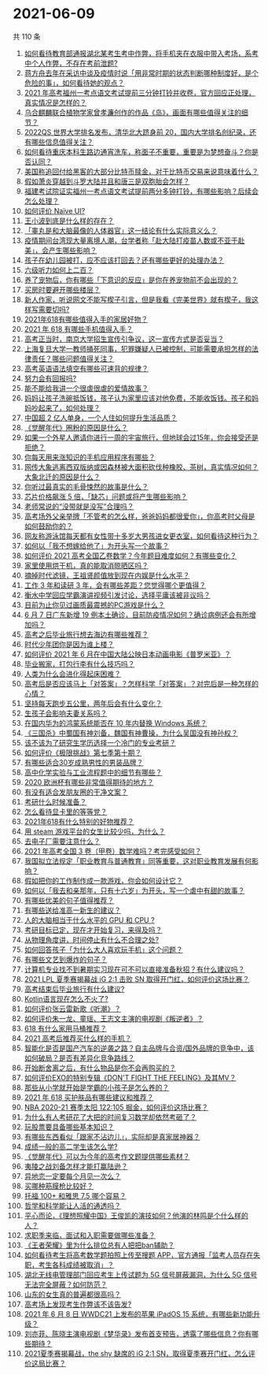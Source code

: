 # 2021-06-09

共 110 条

<!-- BEGIN -->
<!-- 最后更新时间 Wed Jun 09 2021 11:27:58 GMT+0800 (China Standard Time) -->

1. [如何看待教育部通报湖北某考生考中作弊，将手机夹在衣服中带入考场，系考中个人作弊，不存在考前泄题?](https://www.zhihu.com/question/463998872)
2. [蒋方舟去年在采访中谈及疫情时说「用非常时期的状态判断哪种制度好，是个危险的事」，如何看待她的观点？](https://www.zhihu.com/question/463907909)
3. [2021
   年高考福州一考点语文考试提前三分钟打铃并收卷，官方回应正处理，真实情况是怎样的？](https://www.zhihu.com/question/463603842)
4. [乌合麒麟联合植物学家曾孝濂创作的作品《岛》，画面有哪些值得关注的细节？](https://www.zhihu.com/question/463946010)
5. [2022QS 世界大学排名发布，清华北大跻身前
   20，国内大学排名创纪录，还有哪些信息值得关注？](https://www.zhihu.com/question/463988313)
6. [如何看待重庆本科生路边通宵洗车，称面子不重要，重要是为梦想奋斗？你是否认同？](https://www.zhihu.com/question/463828183)
7. [美国称追回付给黑客的大部分比特币赎金，对于比特币交易来说意味着什么？](https://www.zhihu.com/question/463845692)
8. [假如萧炎穿越到斗罗大陆并且和唐三是双胞胎会怎样？](https://www.zhihu.com/question/462157366)
9. [福建考试院证实福州一考点语文考试提前两分多钟打铃，有哪些影响？后续会怎么处理？](https://www.zhihu.com/question/463943012)
10. [如何评价 Naïve UI?](https://www.zhihu.com/question/463736268)
11. [王小波到底是什么样的存在？](https://www.zhihu.com/question/27333174)
12. [「睾丸是和大脑最像的人体器官」这一结论有什么实际意义么？](https://www.zhihu.com/question/463156456)
13. [疫情期间台湾现大量离境人潮，台学者称「赴大陆打疫苗人数或不亚于赴美」，会产生哪些影响？](https://www.zhihu.com/question/463915254)
14. [孩子在幼儿园被打，应不应该打回去？还有哪些更好的处理办法？](https://www.zhihu.com/question/462300016)
15. [六级听力如何上二百？](https://www.zhihu.com/question/361688103)
16. [养了宠物后，你有哪些「下意识的反应」是你在养宠物前不会出现的？](https://www.zhihu.com/question/461963889)
17. [买房时要避开哪些楼层？](https://www.zhihu.com/question/447920355)
18. [新人作家，听说网文不能写楔子引言，但是我看《完美世界》就有楔子，我这样写需要切吗?](https://www.zhihu.com/question/463814502)
19. [2021年618有哪些值得入手的家居好物？](https://www.zhihu.com/question/460447642)
20. [2021 年 618 有哪些手机值得入手？](https://www.zhihu.com/question/457255298)
21. [高考正当时，南京大学招生宣传引争议，这一宣传方式是否妥当？](https://www.zhihu.com/question/463702038)
22. [上海复旦大学一教师捅死同事，犯罪嫌疑人已被控制，可能需要承担怎样的法律责任？哪些问题值得关注？](https://www.zhihu.com/question/463773359)
23. [高考英语语法填空有哪些可速背的规律？](https://www.zhihu.com/question/20972652)
24. [努力会有回报吗?](https://www.zhihu.com/question/463349335)
25. [能不能给我讲一个很虐很虐的爱情故事？](https://www.zhihu.com/question/361817732)
26. [妈妈让孩子洗碗抵饭钱，孩子认为家里应该对他免费，不能收饭钱。孩子和妈妈吵起来了，如何处理？](https://www.zhihu.com/question/463356821)
27. [中国超 2 亿人单身，一个人住如何提升生活品质？](https://www.zhihu.com/question/455461691)
28. [《觉醒年代》圈粉的原因是什么？](https://www.zhihu.com/question/460648920)
29. [如果一个外星人邀请你进行一周的宇宙旅行，但地球会过15年，你会接受还是拒绝？](https://www.zhihu.com/question/463336626)
30. [你每天用来涨知识的手机应用程序有哪些？](https://www.zhihu.com/question/22043338)
31. [网传大象逃离西双版纳或因森林被大面积砍伐种橡胶、茶树，真实情况如何？大象北迁的原因是什么？](https://www.zhihu.com/question/463575906)
32. [你听过最真实的毛骨悚然的故事是什么？](https://www.zhihu.com/question/458168131)
33. [芯片价格飙涨 5 倍，「缺芯」问题或将产生哪些影响？](https://www.zhihu.com/question/463574415)
34. [老师常说的“没带就是没写”合理吗？](https://www.zhihu.com/question/457033055)
35. [高考场外父亲举牌「不管考的怎么样，爸爸妈妈都很爱你」，你高考时父母是如何鼓励你的？](https://www.zhihu.com/question/463920865)
36. [网友称游泳馆每天都有女性带十多岁大男孩进女更衣室，如何看待这种行为？](https://www.zhihu.com/question/463887838)
37. [如何以「我不想嫁给他了」为开头写一个故事？](https://www.zhihu.com/question/450473110)
38. [如何评价 2021
    高考全国乙卷数学？今年题目难度如何？有哪些变化？](https://www.zhihu.com/question/463681824)
39. [家里使用烘干机，真的能取消晾晒区吗？](https://www.zhihu.com/question/450607143)
40. [摘掉时代滤镜，王祖贤颜值放到现在内娱是什么水平？](https://www.zhihu.com/question/460820502)
41. [工作 3 年和读研 3 年，会有哪些差距？您觉得哪个更值得？](https://www.zhihu.com/question/463621272)
42. [衡水中学回应学霸演讲视频引发讨论，选择平庸该被非议吗？](https://www.zhihu.com/question/462967509)
43. [目前为止你见过画质最震撼的PC游戏是什么？](https://www.zhihu.com/question/334549140)
44. [6 月 7 日广东新增 19
    例本土确诊，目前防疫情况如何？确诊病例还会有所增加吗？](https://www.zhihu.com/question/463806780)
45. [高考之后毕业旅行想去海边有哪些推荐？](https://www.zhihu.com/question/459020761)
46. [时代少年团你是因为谁上楼？](https://www.zhihu.com/question/463419353)
47. [如何评价 2021 年 6
    月在中国大陆公映日本动画电影《普罗米亚》？](https://www.zhihu.com/question/462217273)
48. [毕业搬家，打包行李有什么技巧吗？](https://www.zhihu.com/question/462408502)
49. [人类为什么会进化得起床困难？](https://www.zhihu.com/question/463105583)
50. [高考后是否应该马上「对答案」？怎样科学「对答案」？对完后是一种怎样的心情？](https://www.zhihu.com/question/463614773)
51. [坚持每天跑步五公里，两年后会有什么变化？](https://www.zhihu.com/question/418315082)
52. [生孩子会影响夫妻关系吗？](https://www.zhihu.com/question/369792300)
53. [在国内华为的鸿蒙系统能否在 10 年内替换 Windows
    系统？](https://www.zhihu.com/question/462366986)
54. [《三国杀》中蜀国有神刘备，魏国有神曹操，为什么吴国没有神孙权？](https://www.zhihu.com/question/463422109)
55. [该不该为了研究生学历选择一个冷门的专业考研？](https://www.zhihu.com/question/458850143)
56. [如何评价《极限挑战》第七季第十期？](https://www.zhihu.com/question/463503577)
57. [有哪些适合30岁成熟男性的男装品牌？](https://www.zhihu.com/question/265777777)
58. [高中化学实验与工业流程题中的细节有哪些？](https://www.zhihu.com/question/383773565)
59. [2020 欧洲杯有哪些非常值得期待的地方？](https://www.zhihu.com/question/463813116)
60. [有没有适合发朋友圈的干净文案？](https://www.zhihu.com/question/427302918)
61. [考研什么时候准备？](https://www.zhihu.com/question/46869085)
62. [怎么看待显卡里的等等党？](https://www.zhihu.com/question/448323212)
63. [2021年618有什么特别的好物推荐？](https://www.zhihu.com/question/461478895)
64. [用 steam 游戏平台的女生比较少吗，为什么？](https://www.zhihu.com/question/451787400)
65. [去电子厂需要注意什么？](https://www.zhihu.com/question/455726048)
66. [2021 年高考全国 3 卷（甲卷）数学难吗？考完感受如何？](https://www.zhihu.com/question/463705913)
67. [我国拟立法规定「职业教育与普通教育」同等重要，这对职业教育发展有何影响？](https://www.zhihu.com/question/463692657)
68. [假如把你的工作制作成一款游戏，你会如何设计它？](https://www.zhihu.com/question/462775862)
69. [如何以「我去和亲那年，只有十六岁」为开头，写一个虐中有甜的故事？](https://www.zhihu.com/question/437988845)
70. [有哪些优美的句子值得推荐？](https://www.zhihu.com/question/459600599)
71. [有哪些送给准高一新生的建议？](https://www.zhihu.com/question/49779691)
72. [人的大脑相当于什么水平的 GPU 和 CPU ?](https://www.zhihu.com/question/404006982)
73. [考研目标已定，现在才开始复习，来得及吗？](https://www.zhihu.com/question/463136813)
74. [从物理角度讲，时间停止有什么不合理之处?](https://www.zhihu.com/question/463532554)
75. [如何回答孩子「为什么大人喜欢玩手机」这个问题？](https://www.zhihu.com/question/447361406)
76. [有哪些文艺到爆炸的句子？](https://www.zhihu.com/question/308829198)
77. [计算机专业找不到暑期实习现在可不可以直接准备秋招？有什么建议吗？](https://www.zhihu.com/question/459194394)
78. [2021 LPL 夏季赛揭幕战 iG 2:1 击败 SN
    取得开门红，如何评价这场比赛？](https://www.zhihu.com/question/463732484)
79. [高考结束后毕业旅行有什么建议?](https://www.zhihu.com/question/459962607)
80. [Kotlin语言现在怎么不火了?](https://www.zhihu.com/question/461471019)
81. [如何评价张云雷新歌《听潮》？](https://www.zhihu.com/question/463789122)
82. [如何评价朱一龙、童瑶、王志文主演的电视剧《叛逆者》？](https://www.zhihu.com/question/388601614)
83. [618 有什么家用马桶推荐？](https://www.zhihu.com/question/280899557)
84. [2021 高考后推荐买什么样的手机？](https://www.zhihu.com/question/460386683)
85. [智能化是否是国产汽车的逆袭之路？自主品牌与合资/国外品牌的竞争中，该如何破局？是否有差异化竞争路线？](https://www.zhihu.com/question/436854466)
86. [开始断舍离之后，有什么物品是你不会再购买的？](https://www.zhihu.com/question/457895008)
87. [如何评价EXO的特别专辑《DON'T FIGHT THE
    FEELING》及其MV？](https://www.zhihu.com/question/458831246)
88. [那些从小学就开始是学霸的小孩子是怎么养的？](https://www.zhihu.com/question/427567462)
89. [2021 年 618 买护肤品有哪些建议和推荐？](https://www.zhihu.com/question/397144646)
90. [NBA 2020-21 赛季太阳 122:105
    掘金，如何评价这场比赛？](https://www.zhihu.com/question/463814681)
91. [为什么有人考研花了大把的时间复习数学却依然考砸了？](https://www.zhihu.com/question/390760713)
92. [玩股票要具备哪些基本知识？](https://www.zhihu.com/question/19807409)
93. [有哪些东西看似「跟家不沾边儿」，实际却是真家居神器？](https://www.zhihu.com/question/454606011)
94. [成绩一般的高二学生该怎么学?](https://www.zhihu.com/question/463170914)
95. [《觉醒年代》可以为今年的高考作文题提供哪些素材？](https://www.zhihu.com/question/463608592)
96. [夷陵之战刘备怎样才能打赢陆逊？](https://www.zhihu.com/question/463713654)
97. [异地恋一定要每个月见一次么？](https://www.zhihu.com/question/459310231)
98. [买哪种筋膜枪比较好？](https://www.zhihu.com/question/376327980)
99. [托福 100+ 和雅思 7.5 哪个容易？](https://www.zhihu.com/question/26489793)
100. [哲学和科学能让人活的通透吗？](https://www.zhihu.com/question/463258300)
101. [平心而论，《理想照耀中国》王俊凯的演技如何？他演的林鸣是个什么样的人？](https://www.zhihu.com/question/463762791)
102. [求职季来临，面试和入职需要做哪些准备？](https://www.zhihu.com/question/462924309)
103. [《王者荣耀》里为什么排位总有人把把ban辅助？](https://www.zhihu.com/question/461168119)
104. [如何看待考生将高考数学题拍照上传至搜题
     APP，官方通报「监考人员存在失职，考生各科成绩被取消」？](https://www.zhihu.com/question/463826989)
105. [湖北无线电管理部门回应考生上传试题为 5G 信号屏蔽漏洞，为什么 5G
     信号无法完全屏蔽？如何防范？](https://www.zhihu.com/question/463853973)
106. [山东的女生真的普遍都很高吗？](https://www.zhihu.com/question/389402145)
107. [高考场上发现考生作弊该不该告发?](https://www.zhihu.com/question/463567379)
108. [2021 年 6 月 8 日 WWDC21 上发布的苹果 iPadOS 15
     系统，有哪些新功能升级？](https://www.zhihu.com/question/463792155)
109. [刘亦菲、陈晓主演电视剧《梦华录》发布首支预告，透露了哪些信息？你有哪些期待？](https://www.zhihu.com/question/463707226)
110. [2021夏季赛揭幕战，the shy 缺席的 iG 2:1
     SN，取得夏季赛开门红，怎么评价这局比赛？](https://www.zhihu.com/question/463714199)

<!-- END -->
